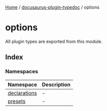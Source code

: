 [Home](../../README.md) / [docusaurus-plugin-typedoc](../README.md) / options

# options

All plugin types are exported from this module.

## Index

### Namespaces

| Namespace                                         | Description |
| ------------------------------------------------- | ----------- |
| [declarations](namespaces/declarations/README.md) | -           |
| [presets](namespaces/presets/README.md)           | -           |

